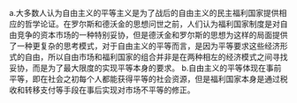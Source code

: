 a.大多数人认为自由主义的平等主义是为了战后的自由主义的民主福利国家提供相应的哲学论证。在罗尔斯和德沃金的思想问世之前，人们认为福利国家制度是对自由竞争的资本市场的一种特别妥协，但是德沃金和罗尔斯的思想为这样的局面提供了一种更复杂的思考模式，对于自由主义的平等而言，是因为平等要求这些经济形式的自由，所以自由市场和福利国家的组合并非是在两种相左的经济模式之间寻找妥协，而是为了最大限度的实现平等本身的要求。
b.自由主义的平等体现在事前平等，即在社会之初每个人都能获得平等的社会资源，但是福利国家本身是通过税收和转移支付等手段在事后实现对市场不平等的修正。
